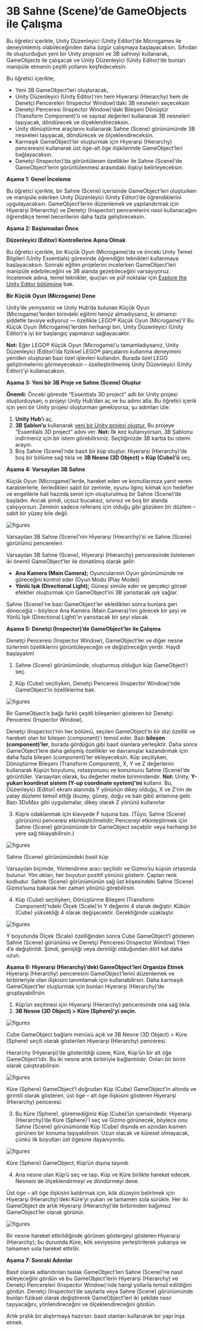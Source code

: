 # 3B Sahne (Scene)’de GameObjects ile Çalışma

Bu öğretici içerikte, Unity Düzenleyici (Unity Editor)’de Microgames ile deneyimlemiş olabileceğinden daha özgür çalışmaya başlayacaksın. Sıfırdan ile oluşturduğun yeni bir Unity projesini ve 3B sahneyi kullanarak, GameObjects ile çalışacak ve Unity Düzenleyici (Unity Editor)’de bunları manipüle etmenin çeşitli yollarını keşfedeceksin. 

Bu öğretici içerikte;

- Yeni 3B GameObject’leri oluşturacak,
- Unity Düzenleyici (Unity Editor)’nin hem Hiyerarşi (Hierarchy) hem de Denetçi Pencereleri (Inspector Window)’daki 3B nesneleri seçeceksin
- Denetçi Penceresi (Inspector Window)’daki Bileşeni Dönüştür (Transform Component)’ü ve sayısal değerleri kullanarak 3B nesneleri taşıyacak, döndürecek ve ölçeklendireceksin..
- Unity dönüştürme araçlarını kullanarak Sahne (Scene) görünümünde 3B nesneleri taşıyacak, döndürecek ve ölçeklendireceksin.
- Karmaşık GameObject’ler oluşturmak için Hiyerarşi (Hierarchy) penceresini kullanarak üst öge-alt öge ilişkilerinde GameObject’leri bağlayacaksın.
- Denetçi (Inspector)’da görüntülenen özellikler ile Sahne (Scene)’de GameObject’lerin görüntülenmesi arasındaki ilişkiyi belirleyeceksin.

**Aşama 1: Genel İnceleme**

Bu öğretici içerikte, bir Sahne (Scene) içerisinde GameObject’leri oluşturken ve manipüle ederken Unity Düzenleyici (Unity Editor)’de öğrendiklerini uygulayacaksın. GameObject’lerini düzenlemek ve yapılandırmak için Hiyerarşi (Hierarchy) ve Denetçi (Inspector) pencerelerini nasıl kullanacağını öğrendikçe temel becerilerini daha fazla geliştireceksin.

**Aşama 2: Başlamadan Önce**

**Düzenleyici (Editor) Kontrollerine Aşina Olmak**

Bu öğretici içerikte, bir Küçük Oyun (Microgame)’da ve önceki Unity Temel Bilgileri (Unity Essentials) görevinde öğrendiğin teknikleri kullanmaya başlayacaksın. Sonraki eğitim projelerini incelerken GameObject’leri manipüle edebileceğini ve 3B alanda gezebileceğini varsayıyoruz.
İncelemek adına, temel teknikler, ipuçları ve püf noktalar için [Explore the Unity Editor bölümüne](https://learn.unity.com/tutorial/explore-the-unity-editor-1) bak.


**Bir Küçük Oyun (Microgame) Dene**

Unity’de yeniyseniz ve Unity Hub’da bulunan Küçük Oyun (Microgame)’lerden birindeki eğitimi henüz almadıysanız, ki almanızı şiddetle tavsiye ediyoruz — özellikle LEGO® Küçük Oyun (Microgame)’i! Bu Küçük Oyun (Microgame)’lerden herhangi biri, Unity Düzenleyici (Unity Editor)’a iyi bir başlangıç yapmanızı sağlayacaktır.

**Not:** Eğer LEGO® Küçük Oyun (Microgame)’u tamamladıysanız, Unity Düzenleyici (Editor)’da fiziksel LEGO® parçalarını kullanma deneyimini yeniden oluşturan bazı özel işlevleri kullandın.  Burada özel LEGO geliştirmelerini görmeyeceksin – özelleştirilmemiş Unity Düzenleyici (Unity Editor)’yi kullanacaksın.

**Aşama 3: Yeni bir 3B Proje ve Sahne (Scene) Oluştur**

**Önemli:** Önceki görevde “Essentials 3D project” adlı bir Unity projesi oluşturduysan, o projeyi Unity Hub’dan aç ve bu adımı atla.
 Bu öğretici içerik için yeni bir Unity projesi oluşturman gerekiyorsa, şu adımları izle:
 1.  **Unity Hub’ı** aç.
 2. **3B Şablon’u** kullanarak [yeni bir Unity projesi oluştur.](https://learn.unity.com/tutorial/project-setup-processes#60f6aedeedbc2a7e96802196) Bu projeye “Essentials 3D project” adını ver.
 **Not:** İlk kez kullanıyorsan, 3B Şablonu indirmeniz için bir istem görebilirsiniz. Seçtiğinizde 3B kartta bu istemi arayın.
 3. Boş Sahne (Scene)’nde basit bir küp oluştur. Hiyerarşi (Hierarchy)’de boş bir bölüme sağ tıkla ve **3B Nesne (3D Object) > Küp (Cube)’ü** seç.
 
**Aşama 4: Varsayılan 3B Sahne**

 Küçük Oyun (Microgame)’lerde, hareket eden ve komutlarınıza yanıt veren karakterlerle, ilerledikleri sabit bir zeminle, oyunu ilginç kılmak için hedefler ve engellerle hali hazırda senin için oluşturulmuş bir Sahne (Scene)’de başladın. Ancak şimdi, uçsuz bucaksız, sınırsız ve boş bir alanda çalışıyorsun. Zeminin sadece referans için olduğu gibi gözüken bir düzlem – sabit bir yüzey bile değil.

![figures](https://raw.githubusercontent.com/Kodluyoruz/taskforce/main/unity-essentials/work-with-gameObjects-3DScene/figures/B.2.1_img1.png)

Varsayılan 3B Sahne (Scene)’nin Hiyerarşi (Hierarchy)’si ve Sahne (Scene) görünümü pencereleri.

Varsayılan 3B Sahne (Scene), Hiyerarşi (Hierarchy) penceresinde listelenen iki önemli GameObject’ler ile donatılmış olarak gelir: 

- **Ana Kamera (Main Camera);** Oyuncularının Oyun görünümünde ne göreceğini kontrol eder (Oyun Modu (Play Mode))
- **Yönlü Işık (Directional Light);** Güneşi simüle eder ve gerçekçi görsel efektler oluşturmak için GameObject’ini 3B yansıtacak ışık sağlar.
 
Sahne (Scene)’ne bazı GameObject’ler ekledikten sonra bunlara geri döneceğiz – böylece Ana Kamera (Main Camera)’nın görecek bir şeyi ve Yönlü Işık (Directional Light)’ın yansıtacak bir şeyi olacak. 

**Aşama 5: Denetçi (Inspector)’de GameObject’ler ile Çalışma**

Denetçi Penceresi (Inspector Window), GameObject’ler ve diğer nesne türlerinin özelliklerini görüntüleyeceğin ve değiştireceğin yerdir. Haydi başlayalım!  

1.  Sahne (Scene) görünümünde, oluşturmuş olduğun küp GameObject’i seç.

2.  Küp (Cube) seçiliyken, Denetçi Penceresi (Inspector Window)’nde GameObject’in özelliklerine bak.

![figures](https://raw.githubusercontent.com/Kodluyoruz/taskforce/main/unity-essentials/work-with-gameObjects-3DScene/figures/B.2.1_img3.png)

Bir GameObject’e bağlı farklı çeşitli bileşenleri gösteren bir Denetçi Penceresi (Inspector Window).

Denetçi (Inspector)’nin her bölümü, seçilen GameObject’in bir dizi özellik ve hareketi olan bir bileşen (component)’ı temsil eder. Bazı **bileşen (component)’ler**, burada gördüğün gibi basit olanlara yerleşiktir. Daha sonra GameObject’lere daha gelişmiş özellikler ve davranışlar kazandırmak için daha fazla bileşen (component)’ler ekleyeceksin.
 Küp seçiliyken, Dönüştürme Bileşeni (Transform Component), X, Y ve Z değerlerini kullanarak Küpün boyutunu, rotasyonunu ve konumunu Sahne (Scene)’de görüntüler. Varsayılan olarak, bu değerler metre birimindendir.
 **Not:** Unity, **Y-yukarı koordinat sistem (Y-up coordinate system)’ini** kullanır. Bu, Düzenleyici (Editor) ekranı alanında Y yönünün dikey olduğu, X ve Z’nin de yatay düzlemi temsil ettiği (kuzey, güney, doğu ve batı gibi) anlamına gelir. Bazı 3DsMax gibi uygulamalar, dikey olarak Z yönünü kullanırlar

3. Küp’e odaklanmak için klavyede F tuşuna bas. (Tüyo: Sahne (Scene) görünümü penceresi etkinleştirilmelidir; Pencereyi etkinleştirmek için Sahne (Scene) görünümünde bir GameObject seçebilir veya herhangi bir yere sağ tıklayabilirsin.)

![figures](https://raw.githubusercontent.com/Kodluyoruz/taskforce/main/unity-essentials/work-with-gameObjects-3DScene/figures/B.2.1_img4.png)

Sahne (Scene) görünümündeki basit küp

Varsayılan biçimde, Yönlendirme aracı seçilidir ve Gizmo’su küpün ortasında bulunur. Yön okları, her boyutun pozitif yönünü gösterir. Çapları renk kodludur. Sahne (Scene) görünümünün sağ üst köşesindeki Sahne (Scene) Gizmo’suna bakarak her zaman yönünü görebilirsin. 


4. Küp (Cube) seçiliyken, Dönüştürme Bileşeni (Transform Component)’ndeki Ölçek (Scale)’in Y değerini 4 olarak değiştir. Kübün (Cube) yüksekliği 4 olarak değişecektir. Gerektiğinde uzaklaştır. 

![figures](https://raw.githubusercontent.com/Kodluyoruz/taskforce/main/unity-essentials/work-with-gameObjects-3DScene/figures/B.2.1_img5.png)

Y boyutunda Ölçek (Scale) özelliğinden sonra Cube GameObject’I gösteren Sahne (Scene) görünümü ve Denetçi Penceresi (Inspector Window) 1’den 4’e değiştirildi. Şimdi, genişliği veya derinliği olduğundan dört kat daha uzun.

**Aşama 6: Hiyerarşi (Hierarchy)’deki GameObject’leri Organize Etmek**
Hiyerarşi (Hierarchy) penceresini GameObject’lerini düzenlemek ve birbirleriyle olan ilişkisini tanımlamak için kullanabilirsin. Daha karmaşık GameObject’ler oluşturmak için bunları Hiyerarşi (Hierarchy)’de gruplayabilirsin.

1.  Küp’ün seçilmesi için Hiyerarşi (Hierarchy) penceresinde ona sağ tıkla.
2.  **3B Nesne (3D Object) > Küre (Sphere)’yi seçin.**

![figures](https://raw.githubusercontent.com/Kodluyoruz/taskforce/main/unity-essentials/work-with-gameObjects-3DScene/figures/B.2.1_img6.png)

Cube GameObject bağlam menüsü açık ve 3B Nesne (3D Object) > Küre (Sphere) seçili olarak gösterilen Hiyerarşi (Hierarchy) penceresi.

Hierarchy (Hiyerarşi)’de gösterildiği üzere, Küre, Küp’ün bir alt öğe GameObject’idir. Bu iki nesne artık birbiriyle bağlantılıdır. Onları bir birim olarak çalıştırabilirsin.

![figures](https://raw.githubusercontent.com/Kodluyoruz/taskforce/main/unity-essentials/work-with-gameObjects-3DScene/figures/B.2.1_img7.png)

Küre (Sphere) GameObject’I doğrudan Küp (Cube) GameObject’in altında ve girintili olarak gösteren, üst öge – alt öge ilişkisini gösteren Hiyerarşi (Hierarchy) penceresi.

3. Bu Küre (Sphere), göremediğiniz Küp (Cube)’ün içerisindedir. Hiyerarşi (Hierarchy)’de Küre (Sphere)’I seç ve Gizmo görünecek, böylece onu Sahne (Scene) görünümünde Küp (Cube) dışında en azından kısmen görünen bir konuma taşıyabilirsin. Uzun olacak ve küresel olmayacak, çünkü ilk boyutları üst ögesine dayanıyordu.

![figures](https://raw.githubusercontent.com/Kodluyoruz/taskforce/main/unity-essentials/work-with-gameObjects-3DScene/figures/B.2.1_img8.png)

Küre (Sphere) GameObject, Küp’ün dışına taşındı.

4. Ana nesne olan Küp’ü seç ve taşı. Küp ve Küre birlikte hareket edecek. Nesneni de ölçeklendirmeyi ve döndürmeyi dene.

Üst öge – alt öge ilişkisini kaldırmak için, kök düzeyini belirtmek için Hiyerarşi (Hierarchy)’deki Küre’yi yukarı ve tamamen sola sürükle. Her iki GameObject de artık Hiyerarşi (Hierarchy)’de birbirinden bağımsız GameObject’ler olarak görünür. 

![figures](https://raw.githubusercontent.com/Kodluyoruz/taskforce/main/unity-essentials/work-with-gameObjects-3DScene/figures/B.2.1_img9.png)

Bir nesne hareket ettirildiğinde görünen göstergeyi gösteren Hiyerarşi (Hierarchy); bu durumda Küre, kök seviyesine yerleştirilerek yukarıya ve tamamen sola hareket ettirilir.

**Aşama 7: Sonraki Adımlar**

Basit olarak adlandırılan taslak GameObject’leri Sahne (Scene)’ne nasıl ekleyeceğini gördün ve bu GameObject’lerin Hiyerarşi (Hierarchy) ve Denetçi Pencereleri (Inspector Window)’nde hangi yollarla temsil edildiğini gördün. Denetçi (Inspector)’de sayılarla veya Sahne (Scene) görünümünde bunları fiziksel olarak değiştirerek GameObject’leri iki şekilde nasıl taşıyacağını, yönlendireceğini ve ölçeklendireceğini gördün.

Artık pratik bir alıştırmaya hazırsın: basit olanları kullanarak bir yapı inşa etmek.



